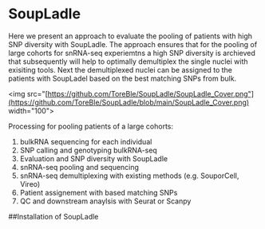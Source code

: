 # SoupLadle
Here we present an approach to evaluate the pooling of patients with high SNP diversity with SoupLadle. The approach ensures that for the pooling of large cohorts for snRNA-seq experiemtns a high SNP diversity is archieved that subsequently will help to optimally demultiplex the single nuclei with exisiting tools.
Next the demultiplexed nuclei can be assigned to the patients with SoupLadel based on the best matching SNPs from bulk.

<img src="[https://github.com/ToreBle/SoupLadle/SoupLadle_Cover.png"](https://github.com/ToreBle/SoupLadle/blob/main/SoupLadle_Cover.png) width="100">

Processing for pooling patients of a large cohorts:

1. bulkRNA sequencing for each individual
2. SNP calling and genotyping bulkRNA-seq
3. Evaluation and SNP diversity with SoupLadle
4. snRNA-seq pooling and sequencing
5. snRNA-seq demultiplexing with existing methods (e.g. SouporCell, Vireo)
6. Patient assignement with based matching SNPs
7. QC and downstream anaylsis with Seurat or Scanpy

##Installation of SoupLadle


